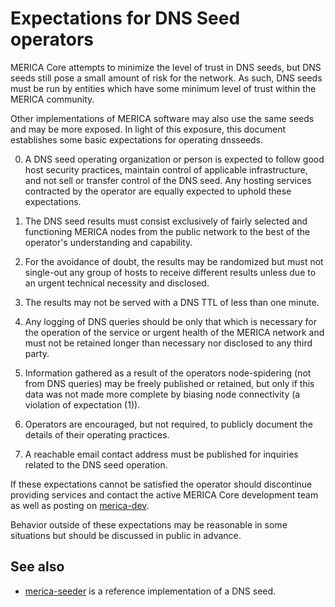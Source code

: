 Expectations for DNS Seed operators
====================================

MERICA Core attempts to minimize the level of trust in DNS seeds,
but DNS seeds still pose a small amount of risk for the network.
As such, DNS seeds must be run by entities which have some minimum
level of trust within the MERICA community.

Other implementations of MERICA software may also use the same
seeds and may be more exposed. In light of this exposure, this
document establishes some basic expectations for operating dnsseeds.

0. A DNS seed operating organization or person is expected to follow good
host security practices, maintain control of applicable infrastructure,
and not sell or transfer control of the DNS seed. Any hosting services
contracted by the operator are equally expected to uphold these expectations.

1. The DNS seed results must consist exclusively of fairly selected and
functioning MERICA nodes from the public network to the best of the
operator's understanding and capability.

2. For the avoidance of doubt, the results may be randomized but must not
single-out any group of hosts to receive different results unless due to an
urgent technical necessity and disclosed.

3. The results may not be served with a DNS TTL of less than one minute.

4. Any logging of DNS queries should be only that which is necessary
for the operation of the service or urgent health of the MERICA
network and must not be retained longer than necessary nor disclosed
to any third party.

5. Information gathered as a result of the operators node-spidering
(not from DNS queries) may be freely published or retained, but only
if this data was not made more complete by biasing node connectivity
(a violation of expectation (1)).

6. Operators are encouraged, but not required, to publicly document the
details of their operating practices.

7. A reachable email contact address must be published for inquiries
related to the DNS seed operation.

If these expectations cannot be satisfied the operator should
discontinue providing services and contact the active MERICA
Core development team as well as posting on
[merica-dev](https://lists.linuxfoundation.org/mailman/listinfo/merica-dev).

Behavior outside of these expectations may be reasonable in some
situations but should be discussed in public in advance.

See also
----------
- [merica-seeder](https://github.com/sipa/merica-seeder) is a reference implementation of a DNS seed.
